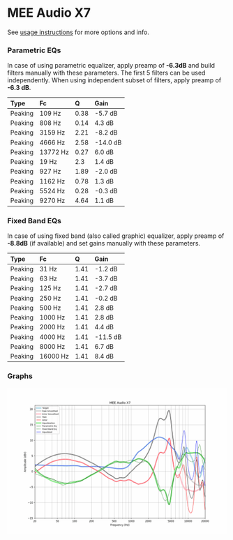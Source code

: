# MEE Audio X7
See [usage instructions](https://github.com/jaakkopasanen/AutoEq#usage) for more options and info.

### Parametric EQs
In case of using parametric equalizer, apply preamp of **-6.3dB** and build filters manually
with these parameters. The first 5 filters can be used independently.
When using independent subset of filters, apply preamp of **-6.3 dB**.

| Type    | Fc       |    Q | Gain     |
|:--------|:---------|:-----|:---------|
| Peaking | 109 Hz   | 0.38 | -5.7 dB  |
| Peaking | 808 Hz   | 0.14 | 4.3 dB   |
| Peaking | 3159 Hz  | 2.21 | -8.2 dB  |
| Peaking | 4666 Hz  | 2.58 | -14.0 dB |
| Peaking | 13772 Hz | 0.27 | 6.0 dB   |
| Peaking | 19 Hz    | 2.3  | 1.4 dB   |
| Peaking | 927 Hz   | 1.89 | -2.0 dB  |
| Peaking | 1162 Hz  | 0.78 | 1.3 dB   |
| Peaking | 5524 Hz  | 0.28 | -0.3 dB  |
| Peaking | 9270 Hz  | 4.64 | 1.1 dB   |

### Fixed Band EQs
In case of using fixed band (also called graphic) equalizer, apply preamp of **-8.8dB**
(if available) and set gains manually with these parameters.

| Type    | Fc       |    Q | Gain     |
|:--------|:---------|:-----|:---------|
| Peaking | 31 Hz    | 1.41 | -1.2 dB  |
| Peaking | 63 Hz    | 1.41 | -3.7 dB  |
| Peaking | 125 Hz   | 1.41 | -2.7 dB  |
| Peaking | 250 Hz   | 1.41 | -0.2 dB  |
| Peaking | 500 Hz   | 1.41 | 2.8 dB   |
| Peaking | 1000 Hz  | 1.41 | 2.8 dB   |
| Peaking | 2000 Hz  | 1.41 | 4.4 dB   |
| Peaking | 4000 Hz  | 1.41 | -11.5 dB |
| Peaking | 8000 Hz  | 1.41 | 6.7 dB   |
| Peaking | 16000 Hz | 1.41 | 8.4 dB   |

### Graphs
![](./MEE%20Audio%20X7.png)
